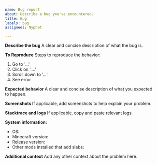 ```yaml
---
name: Bug report
about: Describe a bug you've encountered.
title: Bug
labels: bug
assignees: Nyphet

---
```


**Describe the bug**
A clear and concise description of what the bug is.

**To Reproduce**
Steps to reproduce the behavior:
1. Go to '...'
2. Click on '....'
3. Scroll down to '....'
4. See error

**Expected behavior**
A clear and concise description of what you expected to happen.

**Screenshots**
If applicable, add screenshots to help explain your problem.

**Stacktrace and logs**
If applicable, copy and paste relevant logs.

**System information:**
 - OS:  
 - Minecraft version: 
 - Release version: 
 - Other mods installed that add slabs: 

**Additional context**
Add any other context about the problem here.
